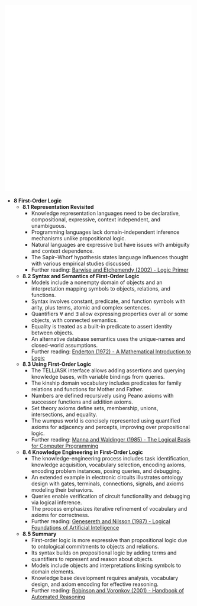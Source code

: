 ![AMA-ch08-first-order-logic](AMA-ch08-first-order-logic.best.png)

- **8 First-Order Logic**
  - **8.1 Representation Revisited**
    - Knowledge representation languages need to be declarative, compositional, expressive, context independent, and unambiguous.
    - Programming languages lack domain-independent inference mechanisms unlike propositional logic.
    - Natural languages are expressive but have issues with ambiguity and context dependence.
    - The Sapir–Whorf hypothesis states language influences thought with various empirical studies discussed.
    - Further reading: [Barwise and Etchemendy (2002) - Logic Primer](https://mitpress.mit.edu/books/logic)
  - **8.2 Syntax and Semantics of First-Order Logic**
    - Models include a nonempty domain of objects and an interpretation mapping symbols to objects, relations, and functions.
    - Syntax involves constant, predicate, and function symbols with arity, plus terms, atomic and complex sentences.
    - Quantifiers ∀ and ∃ allow expressing properties over all or some objects, with connected semantics.
    - Equality is treated as a built-in predicate to assert identity between objects.
    - An alternative database semantics uses the unique-names and closed-world assumptions.
    - Further reading: [Enderton (1972) - A Mathematical Introduction to Logic](https://www.elsevier.com/books/a-mathematical-introduction-to-logic/enderton/978-0-12-238452-3)
  - **8.3 Using First-Order Logic**
    - The TELL/ASK interface allows adding assertions and querying knowledge bases, with variable bindings from queries.
    - The kinship domain vocabulary includes predicates for family relations and functions for Mother and Father.
    - Numbers are defined recursively using Peano axioms with successor functions and addition axioms.
    - Set theory axioms define sets, membership, unions, intersections, and equality.
    - The wumpus world is concisely represented using quantified axioms for adjacency and percepts, improving over propositional logic.
    - Further reading: [Manna and Waldinger (1985) - The Logical Basis for Computer Programming](https://mitpress.mit.edu/books/logical-basis-computer-programming)
  - **8.4 Knowledge Engineering in First-Order Logic**
    - The knowledge-engineering process includes task identification, knowledge acquisition, vocabulary selection, encoding axioms, encoding problem instances, posing queries, and debugging.
    - An extended example in electronic circuits illustrates ontology design with gates, terminals, connections, signals, and axioms modeling their behaviors.
    - Queries enable verification of circuit functionality and debugging via logical inference.
    - The process emphasizes iterative refinement of vocabulary and axioms for correctness.
    - Further reading: [Genesereth and Nilsson (1987) - Logical Foundations of Artificial Intelligence](https://pearsoncs.com/ai/)
  - **8.5 Summary**
    - First-order logic is more expressive than propositional logic due to ontological commitments to objects and relations.
    - Its syntax builds on propositional logic by adding terms and quantifiers to represent and reason about objects.
    - Models include objects and interpretations linking symbols to domain elements.
    - Knowledge base development requires analysis, vocabulary design, and axiom encoding for effective reasoning.
    - Further reading: [Robinson and Voronkov (2001) - Handbook of Automated Reasoning](https://mitpress.mit.edu/books/handbook-automated-reasoning)
